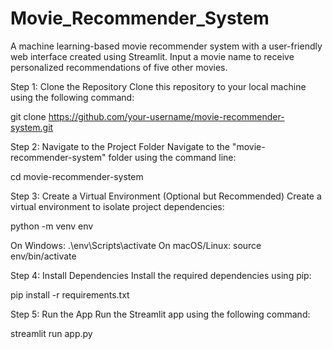 # Movie_Recommender_System
A machine learning-based movie recommender system with a user-friendly web interface created using Streamlit. Input a movie name to receive personalized recommendations of five other movies.



Step 1: Clone the Repository
Clone this repository to your local machine using the following command:

git clone https://github.com/your-username/movie-recommender-system.git

Step 2: Navigate to the Project Folder
Navigate to the "movie-recommender-system" folder using the command line:

cd movie-recommender-system

Step 3: Create a Virtual Environment (Optional but Recommended)
Create a virtual environment to isolate project dependencies:

python -m venv env

On Windows: .\env\Scripts\activate
On macOS/Linux: source env/bin/activate

Step 4: Install Dependencies
Install the required dependencies using pip:

pip install -r requirements.txt

Step 5: Run the App
Run the Streamlit app using the following command:

streamlit run app.py

